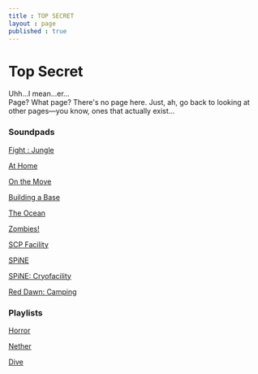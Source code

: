 ```yaml
---
title : TOP SECRET
layout : page
published : true
---
```


<h1>Top Secret</h1>
<p>Uhh...I mean...er...<br>Page? What page? There's no page here. Just, ah, go back to looking at other pages—you know, ones that actually exist...</p>


<h3>Soundpads</h3>

<p><a href = "https://bit.ly/2GYMcmI" target="_blank">Fight : Jungle</a></p>

<p><a href = "https://bit.ly/3m8G0tM" target="_blank">At Home</a></p>

<p><a href = "https://bit.ly/2GYj8f2" target="_blank">On the Move </a></p>

<p><a href = "https://bit.ly/2Mxzv4u" target="_blank">Building a Base </a></p>

<p><a href = "https://bit.ly/2VUog9s" target="_blank">The Ocean</a></p>

<p><a href = "https://bit.ly/379tK4q" target="_blank">Zombies!</a></p>

<p><a href = "https://bit.ly/2V4Uyih" target="_blank">SCP Facility</a></p>

<p><a href = "https://bit.ly/3azuWTf" target="_blank">SPiNE</a></p>

<p><a href = "https://bit.ly/3aEDW9K" target="_blank">SPiNE: Cryofacility</a></p>

<p><a href = "https://ttaud.io/2Tq6ygO" target="_blank">Red Dawn: Camping</a></p>

<h3>Playlists</h3>
<p><a href = "http://tabletopaudio.com/index.html?42&58&82&125&8" target="_blank">Horror</a></p>

<p><a href = "http://tabletopaudio.com/index.html?100&42&82" target="_blank">Nether</a></p>

<p><a href = "http://tabletopaudio.com/index.html?132&139&38" target="_blank">Dive</a></p>
